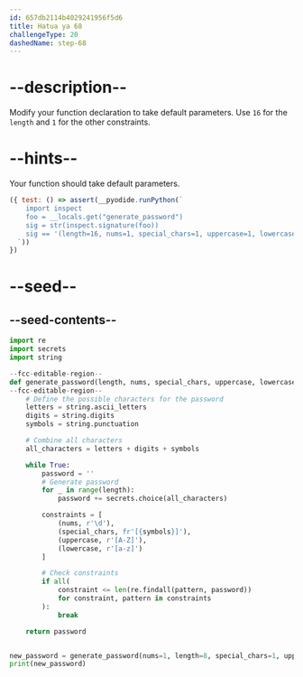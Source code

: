 ```yaml
---
id: 657db2114b4029241956f5d6
title: Hatua ya 68
challengeType: 20
dashedName: step-68
---
```


# --description--

Modify your function declaration to take default parameters. Use `16` for the `length` and `1` for the other constraints.

# --hints--

Your function should take default parameters.

```js
({ test: () => assert(__pyodide.runPython(`
    import inspect
    foo = __locals.get("generate_password")
    sig = str(inspect.signature(foo))
    sig == '(length=16, nums=1, special_chars=1, uppercase=1, lowercase=1)'
  `))
})
```

# --seed--

## --seed-contents--

```py
import re
import secrets
import string

--fcc-editable-region--
def generate_password(length, nums, special_chars, uppercase, lowercase):
--fcc-editable-region--
    # Define the possible characters for the password
    letters = string.ascii_letters
    digits = string.digits
    symbols = string.punctuation

    # Combine all characters
    all_characters = letters + digits + symbols

    while True:
        password = ''
        # Generate password
        for _ in range(length):
            password += secrets.choice(all_characters)

        constraints = [
            (nums, r'\d'),
            (special_chars, fr'[{symbols}]'),
            (uppercase, r'[A-Z]'),
            (lowercase, r'[a-z]')
        ]

        # Check constraints        
        if all(
            constraint <= len(re.findall(pattern, password))
            for constraint, pattern in constraints
        ):
            break

    return password


new_password = generate_password(nums=1, length=8, special_chars=1, uppercase=1, lowercase=1)
print(new_password)

```
